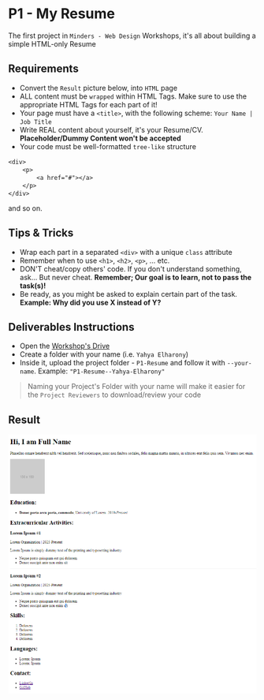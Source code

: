 # P1 - My Resume
The first project in `Minders - Web Design` Workshops, it's all about building a simple HTML-only Resume

## Requirements
- Convert the `Result` picture below, into `HTML` page
- ALL content must be `wrapped` within HTML Tags. Make sure to use the appropriate HTML Tags for each part of it!
- Your page must have a `<title>`, with the following scheme: `Your Name | Job Title`
- Write REAL content about yourself, it's your Resume/CV. **Placeholder/Dummy Content won't be accepted**
- Your code must be well-formatted `tree-like` structure
```
<div>
    <p>
        <a href="#"></a>
    </p>
</div>
```
and so on.

## Tips & Tricks
- Wrap each part in a separated `<div>` with a unique `class` attribute
- Remember when to use `<h1>`, `<h2>`, `<p>`, ... etc.
- DON'T cheat/copy others' code. If you don't understand something, ask... But never cheat. **Remember; Our goal is to learn, not to pass the task(s)!**
- Be ready, as you might be asked to explain certain part of the task. **Example: Why did you use X instead of Y?**

## Deliverables Instructions
- Open the [Workshop's Drive](https://drive.google.com/drive/u/0/folders/1NSbd29QsturGGTne4UyBh1VOT3rkduOm)
- Create a folder with your name (i.e. `Yahya Elharony`)
- Inside it, upload the project folder - `P1-Resume` and follow it with `--your-name`. Example: `"P1-Resume--Yahya-Elharony"`
> Naming your Project's Folder with your name will make it easier for the `Project Reviewers` to download/review your code

## Result
![Result](./Result.png)
